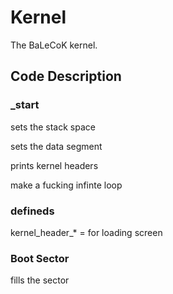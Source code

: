 # Kernel
The BaLeCoK kernel. 
## Code Description
### _start
sets the stack space

sets the data segment

prints kernel headers

make a fucking infinte loop
### defineds
kernel_header_* = for loading screen 
### Boot Sector
fills the sector
